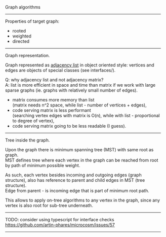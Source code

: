 Graph algorithms

---

Properties of target graph:
- rooted
- weighted
- directed

---

Graph representation.  

Graph represented as [adjacency list](https://en.wikipedia.org/wiki/Adjacency_list)
in object oriented style: vertices and edges are objects of special classes (see interfaces/).

Q: why adjacency list and not adjacency matrix?  
A: list is more efficient in space and time than matrix
   if we work with large sparse graphs (ie. graphs with relatively small number of edges).  
- matrix consumes more memory than list  
  (matrix needs n^2 space, while list - number of vertices + edges),
- code serving matrix is less performant  
  (searching vertex edges with matrix is O(n), while with list - 
   proportional to degree of vertex),
- code serving matrix going to be less readable (I guess).

---

Tree inside the graph.

Upon the graph there is minimum spanning tree (MST) with same root as graph.  
MST defines tree where each vertex in the graph can be reached from root
by path of minimum possible weight.

As such, each vertex besides incoming and outgoing edges (graph structure), 
also has reference to parent and child edges in MST (tree structure).  
Edge from parent - is incoming edge that is part of minimum root path.

This allows to apply on-tree algorithms to any vertex in the graph,
since any vertex is also root for sub-tree underneath.

---

TODO: consider using typescript for interface checks
      https://github.com/artin-phares/microcosm/issues/57

---